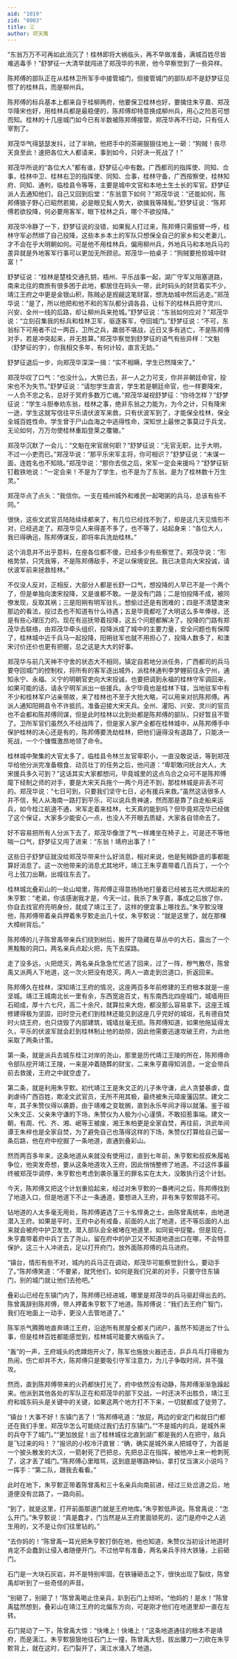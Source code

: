 ```yaml
---
aid: "1019"
zid: "0003"
title: 三
author: 项天鹰
---
```


“东翁万万不可再如此消沉了！桂林即将大祸临头，再不早做准备，满城百姓尽皆难逃毒手！”舒梦征一大清早就闯进了郑茂华的书房，他今早察觉到了一些异样。

陈邦傅的部队正在从桂林卫所军手中接管城门，但接管城门的部队却不是舒梦征见惯了的桂林兵，而是柳州兵。

陈邦傅的标兵基本上都来自于桂柳两府，他要保卫桂林也好，要擒住朱亨嘉、郑茂华降宋也好，用桂林兵都是最稳便的，陈邦傅却特意换成柳州兵，用心之险恶可想而知。桂林的十几座城门如今已有半数被陈邦傅接管，郑茂华再不行动，只有任人宰割了。

郑茂华气得瑟瑟发抖，过了半晌，他把手中的茶碗狠狠往地上一砸：“狗贼！丧尽天良至此！速把各位大人都请来，事到如今，只好决一死战了！”

郑茂华所说的“各位大人”都有谁，舒梦征心中有数。广西都司的指挥使、同知、佥事，桂林中卫、桂林右卫的指挥使、同知、佥事，桂林守备，广西按察使，桂林知府、同知、通判，临桂县令等等，主要是城中文官和本地土生土长的军官。舒梦征派人去通知他们，自己又回到后堂：“东翁意下如何？”郑茂华说：“还能如何，陈邦傅狼子野心已昭然若揭，必是眼见髨人势大，欲擒我等降髨。”舒梦征说：“陈邦傅若欲投降，何必要用客军，眼下桂林之兵，哪个不欲投降。”

郑茂华冷静了一下，舒梦征说的没错，如果髨人打过来，陈邦傅只需振臂一呼，桂林守军必然绑了自己投降，这些本乡本土的军队只想保全自己的家乡和父老妻儿，才不会在乎大明朝如何。可是他不用桂林兵，偏用柳州兵，外地兵马和本地兵马的差异就是外地客军行事可以更加无所顾忌。郑茂华一拍桌子：“狗贼要抢掠城中财富！”

舒梦征说：“桂林是楚桂交通孔钥，梧州、平乐战事一起，湖广守军又阻塞道路，南来北往的商旅有很多困于此地，都居住在码头一带，此时码头的财货着实不少，靖江王府之中更是金银山积，陈贼必是觊觎这笔财富，想洗劫城中然后逃走。”郑茂华说：“是了，所以他把和他不和的军队都分调各县，让标下的桂林兵把守灵川、兴安、全州一线的后路，却让柳州兵来抢城。”舒梦征说：“东翁如何应对？”郑茂华说：“立刻召集我的标兵和桂林卫军，驱逐客军，夺回城门。”舒梦征说：“不可，东翁标下可用者不过一两百，卫所之兵，羸弱不堪战，近日又多有逃亡，不是陈邦傅对手，若是冲突起来，并无胜算。”郑茂华察觉到舒梦征的语气有些异样：“文魁（舒梦征的字），你我相交多年，有何计较，直言无妨。”

舒梦征退后一步，向郑茂华深深一揖：“实不相瞒，学生已然降宋了。”

郑茂华叹了口气：“也没什么，大势已去，非一人之力可支，你并非朝廷命官，投宋也不为失节。”舒梦征说：“请恕学生直言，学生若是朝廷命官，也一样要降宋，一人负不忠之名，总好于冥府多数万亡魂。”郑茂华凝视舒梦征：“你待怎样？”舒梦征说：“学生斗胆奉劝东翁，桂林之事，绝非东翁之力能为，为今之计，只有降宋一途，学生这就写信往平乐请伏波军来救，只有伏波军到了，才能保全桂林，保全全城百姓性命。学生曾于尸山血海之中逃得性命，深知世上最惨之事莫过于兵戈，无论如何，万万勿使桂林重蹈登莱之覆辙。”

郑茂华沉默了一会儿：“文魁在宋官居何职？”舒梦征说：“无官无职，比于大明，不过一小吏而已。”郑茂华说：“那平乐宋军主将，你可相识？”舒梦征说：“未谋一面，连姓名也不知晓。”郑茂华说：“那你去信之后，宋军一定会来援吗？”舒梦征斩钉截铁地说：“一定会来！不是为了学生，也不是为了东翁，是为了桂林数十万生灵。”

郑茂华点了点头：“我信你。一支在梧州城外和难民一起喝粥的兵马，总该有些不同。”

很快，这些文武官员陆陆续续都来了，有几位已经找不到了，却是这几天见情形不对，已经逃走了。郑茂华见人来得差不多了，也不等了，站起身来：“各位大人，我已得确迅，陈邦傅谋反，即将率兵洗劫桂林。”

这个消息并不出乎意料，在座各位都不傻，已经多少有些察觉了。郑茂华说：“形格势禁，只凭我等，不是陈邦傅敌手，不足以保境安民。我已决意向大宋投诚，请伏波军前来拯救桂林。”

不仅没人反对，正相反，大部分人都是长舒一口气，想投降的人早已不是一个两个了，但是单独向澳宋投降，又是谁都不敢。一是没有门路；二是怕投降不成，被同僚发现，反取其祸；三是阳朔有明军驻扎，想偷过还是有困难的；四是不清楚澳宋那边的看法，投过去也不知道有什么待遇；五是毕竟都吃了大明这么多年俸禄，还是有些心理压力的。现在有巡抚带着投降，这五个问题都解决了。投降的门路有郑茂华去联络，由郑茂华牵头组织，投降派成了城中的主要力量，安全问题也有保障了，桂林城中近千兵马一起投降，阳朔驻军也就不用担心了，投降人数多了，和澳宋讨价还价也更有把握，总之这是大大的好事。

郑茂华与前几天神不守舍的状态大不相同，镇定自若地分派任务，广西都司的兵马要夺回城门的控制权，将所有的客军逐出城外，派桂林通判李梦鲤前往永宁州，通知永宁、永福、义宁的明朝官吏向大宋投诚，也要把调到永福的桂林守军调回来，如果可能的话，请永宁明军派出一些援兵。永宁毕竟也是桂林下辖，当地驻军中有不少和桂林军户沾亲带故，来了桂林也不至于大抢大略，可以用来对抗陈邦傅。再派人通知阳朔县令不许抵抗，准备迎接大宋天兵。全州、灌阳、兴安、灵川的官员也不会都和陈邦傅同谋，但是此时桂林以北到处都是陈邦傅的部队，只好暂且不管了。卫所军官们虽然久不经战阵了，但是家人家产全都在桂林城中，从陈邦傅手中保护桂林的决心还是有的，陈邦傅要洗劫桂林，把他们逼得没有退路了，只能决一死战，一个个慷慨激昂地领了命令。

桂林城中聚集的大官太多了，临桂县令林兰友官卑职小，一直没敢说话，等到郑茂华给他分派完准备粮食、动员壮丁的任务之后，他问道：“卑职敢问抚台大人，大宋援兵多久可到？”这话其实大家都想问，毕竟城里的这点乌合之众可不是陈邦傅麾下经制之师的对手，要是大宋天兵拖个一两个月还不到，那桂林城是非丢不可的。郑茂华说：“七日可到，只要我们坚守七日，必有援兵来救。”虽然这话很多人并不信，髡人从海南一路打到平乐，可以说兵贵神速，然而那是靠了自走船来运兵，如今桂江航道不通，宋军走着来桂林，七天真的能到吗？但毕竟郑茂华已经做了这个保证，大家多少能安心一点，也没人不开眼去质疑，大家各自领命去了。

好不容易把所有人分派下去了，郑茂华像泄了气一样瘫坐在椅子上，可是还不等他喘一口气，舒梦征又闯了进来：“东翁！靖府出事了！”

这些日子舒梦征就没给郑茂华带来什么好消息，相对来说，他是髡贼卧底的事都能算好消息了。这一次他带来的消息尤其地坏，靖江王朱亨嘉带着几百兵丁，一个个弓上弦刀出鞘，出城往东去了。

桂林城北叠彩山的一处山坳里，陈邦傅正得意扬扬地打量着已经被五花大绑起来的朱亨歅：“老弟，你该感谢我才是，今天一过，我杀了朱亨嘉，事成之后放了你，你自去找官府亮明身份，就成了靖江王了，这样的便宜事上哪找去。”朱亨歅没理他，陈邦傅带着亲兵押着朱亨歅走出几十仗，朱亨歅说：“就是这里了，就在那棵大樟树背后。”

陈邦傅的儿子陈曾禹带亲兵们绕到树后，搬开了隐藏在草丛中的大石，露出了一个黑黢黢的洞口。两名亲兵点起火把，先下去探路。

走了没多远，火把熄灭，两名亲兵急急忙忙逃了回来，过了一阵，秽气散尽，陈曾禹又派两人下地道，这一次火把没有熄灭，两人一直走到岔道口，折返回来。

陈邦傅久在桂林，深知靖江王府的情况，这座两百多年前修建的王府根本就是一座坚城。靖江王城南北长一里有余，东西宽逾百丈，有东南西北四座城门，城墙用巨石砌成，厚十六七尺，高二十余尺，就算拉来大炮，都没那么容易拿下。这座王城修建得极为坚固，旧时空元老们到桂林还能见到这座几乎完好的城垣，孔有德自焚时火烧王府，也只烧毁了内部建筑，城墙丝毫无损。陈邦傅知道，如果他拖延得太久，平乐的伏波军就会赶到桂林制止他的劫掠，因此他需要迅速攻破王府，为此他采取了两条计策。

第一条，就是派兵去城东桂江对岸的尧山，那里是历代靖江王陵的所在，陈邦傅命令部队挖开靖江王陵，一来是冲着随葬的财宝，二来朱亨嘉得知消息，一定会带兵前去救援，王府之中就空虚了。

第二条，就是利用朱亨歅。初代靖江王是朱文正的儿子朱守谦，此人贪婪暴虐，盘剥虐待广西百姓，欺凌文武官员，无所不用其极，最终被朱元璋废藩囚禁。建文二年，其子朱赞仪得以袭爵，由于靖难之变耽搁，直到永乐年间才得以就藩。鉴于祖父朱文正、父亲朱守谦的下场，朱赞仪为人极为小心谨慎，不敢招惹事端。建文一朝，有周、代、齐、湘、岷等王被废，湘王朱柏更是全家自焚，再往前，洪武年间谭王朱梓也是全家自焚，为了避免自己也落得这样的下场，朱赞仪打算给自己留一条后路，他在府中挖掘了一条地道，直通到叠彩山。

然而两百多年来，这条地道从来就没有使用过，直到七年前，朱亨歅和叔叔朱履祐争位，他突发奇想，要从这条地道攻入王府，因此悄悄整修了地道。不过这件事最终被郑茂华调停，朱亨歅也考虑到袭杀藩王的罪名实在太大，没敢执行这个计划。

今天，陈邦傅又把这个计划重拾起来，经过对朱亨歅的一番拷问之后，陈邦傅找到了地道入口，但是地道下不止一条通道，要想进入王府，非有朱亨歅带路不可。

钻地道的人太多毫无用处，陈邦傅遴选了三十名悍勇之士，由陈曾禹统率，由地道潜入王府。如果是平时，王府中必有戒备，前面的人出了地道，还不等后面的人出来就会被府中护卫发觉，潜入部队会全被堵在地道里，如同瓮中捉鳖。但是现在，朱亨嘉带着府中兵丁去了尧山，留在府中的护卫又不知道地道出口在哪，不会特意保护，这三十人冲进去，足以打开府门，放外面陈邦傅的兵马进府。

“镇台，情形有些不对，城内的兵马正在调动，郑茂华可能察觉到什么，要动手了。”陈邦傅笑道：“不要紧，就凭他们，如何是我们兄弟的对手，只要守住东镇门，别的城门就让他们去抢吧。”

叠彩山已经在东镇门内了，陈邦傅已经进城，哪里是郑茂华的兵马驱赶得出去的。陈曾禹辞别陈邦傅，带人押着朱亨歅下了地道。陈邦傅说：“我们去王府广智门，我们在地面上一动手，更没人去管地道了。”

陈军杀气腾腾地直奔靖江王府，沿途所有房屋全都关门闭户，虽然不知道出了什么事，但是桂林百姓都能感觉到，桂林城可能要大祸临头了。

“轰”的一声，王府城头的虎蹲炮开火了，陈军也施放火器还击，乒乒乓乓打得极为热闹，伤亡却并不大，陈邦傅只是要吸引守军注意力，为儿子争取时间，并不强攻。

然而，直到陈邦傅带来的火药都快打光了，府中依然没有动静，陈邦傅渐渐急躁起来。他派到其他各处的军队正在和郑茂华的部下交战，一时还决不出胜负，靖江王府和城东码头是关键中的关键，如果这两个地方打不下来，一切就都成了徒劳了。

“镇台！大事不好！东镇门丢了！”陈邦傅吼道：“放屁，两边的安定门和就日门都还在我们手里，郑茂华怎么可能绕过我们去打东镇门。”“不是城内的兵，是城外来的兵夺下了城门。”“更加放屁！出了桂林城往北直到湖广都是我的人在把守，敌兵是飞过来的吗！？”报讯的小校冷汗直冒：“确，确实是城外来人把城夺了，为首是一个披头散发的大汉，一箭射死了巴把总，先把总正在指挥，被他冲上来一枪刺死了，这才丢了城门。”陈邦傅心里暗骂，这到底是哪路神仙，拿打仗当演义小说吗？一挥手：“第二队，跟我去看看。”

此时在地下，朱亨歅正带着陈曾禹和三十名亲兵向南前进，经过三处岔道之后，地道便没有岔路了，一路向前。

“到了，就是这里，打开前面那道门就是王府地库。”朱亨歅低声说。陈曾禹说：“怎么开门。”朱亨歅说：“真是蠢才，门当然是从王府里面锁死的，这门是府中之人逃生用的，又不是让你们往里钻的。”

“去你妈的！”陈曾禹一耳光把朱亨歅打倒在地，他也知道，朱赞仪当初设计地道时肯定不会蠢到让侵入者随便开门。不过他早有准备，两名亲兵手持大铁锤，上前砸门。

石门是一大块石灰岩，并不是特别牢固，在铁锤砸击之下，很快出现了裂纹，陈曾禹却听到了一些奇怪的声音。

“别砸了，别砸了！”陈曾禹喝止住亲兵，趴到石门上倾听。“他妈的！是水！”陈曾禹猛然想到，叠彩山在靖江王府的北偏东方向，可是刚才他们在地道里却一直在左转。

石门晃动了一下，陈曾禹大惊：“快堵上！快堵上！”这条地道通往的根本不是靖府，而是漓江。朱亨歅狠狠地往石门上一撞，陈曾禹大怒，拔出腰刀一刀砍在朱亨歅背上，就在这时，石门裂开了，漓江水涌入了地道。
